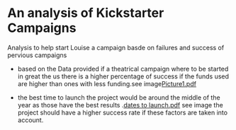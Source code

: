 # An analysis of Kickstarter Campaigns 
Analysis to help start Louise a campaign basde on failures and success of pervious campaigns 
- based on the Data provided if a theatrical campaign where to be started in great the us there is a higher percentage of success if the funds used are higher than ones with less funding.see image[Picture1.pdf](https://github.com/RoyerickC/kickstarter-analysis/files/9375881/Picture1.pdf)

- the best time to launch the project would be around the middle of the year as those have the best results .[dates to launch.pdf](https://github.com/RoyerickC/kickstarter-analysis/files/9375883/dates.to.launch.pdf) see image 
the project should have a higher success rate if these factors are taken into account.
